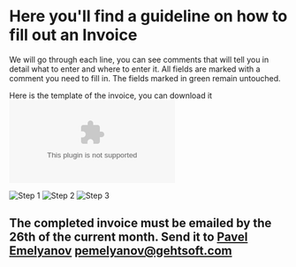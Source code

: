 # Here you'll find a guideline on how to fill out an Invoice

We will go through each line, you can see comments that will tell you in detail what to enter and where to enter it. 
All fields are marked with a comment you need to fill in. 
The fields marked in green remain untouched.

Here is the template of the invoice, you can download it
![Invoice](https://github.com/gehtsoft-usa/forimages/blob/main/Invoice%20Template.docx)
>
![Step 1](https://github.com/gehtsoft-usa/forimages/blob/main/invoice1.PNG)
![Step 2](https://github.com/gehtsoft-usa/forimages/blob/main/11111.PNG)
![Step 3](https://github.com/gehtsoft-usa/forimages/blob/main/222222.PNG)

>
## The completed invoice must be emailed by the 26th of the current month. Send it to [Pavel Emelyanov](mailto:pemelyanov@gehtsoft.com) pemelyanov@gehtsoft.com
